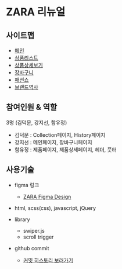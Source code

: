# ZARA 리뉴얼

## 사이트맵

-   <a href="https://z1xun.me/zara-mobile/index.html" target="_blank">메인</a>
-   <a href="https://z1xun.me/zara-mobile/item-lst.html" target="_blank">상품리스트</a>
-   <a href="https://z1xun.me/zara-mobile/item.html" target="_blank">상품상세보기</a>
-   <a href="https://z1xun.me/zara-mobile/cart.html" target="_blank">장바구니</a>
-   <a href="https://z1xun.me/zara-mobile/fahionshow.html" target="_blank">패션쇼</a>
-   <a href="https://z1xun.me/zara-mobile/history.html" target="_blank">브랜드역사</a>

## 참여인원 & 역할

3명 (김덕문, 강지선, 함유정)

-   김덕문 : Collection페이지, History페이지
-   강지선 : 메인페이지, 장바구니페이지
-   함유정 : 제품페이지, 제품상세페이지, 헤더, 풋터

## 사용기술

-   figma 링크

    -   <a href="https://www.figma.com/file/6gxADeRdgSy4WJcbzh6X3D/ZARA-%EB%A6%AC%EB%89%B4%EC%96%BC?type=design&node-id=0%3A1&mode=design&t=s5bkU3IHWilrUn1l-1" target="_blank">ZARA Figma Design</a>

-   html, scss(css), javascript, jQuery

-   library

    -   swiper.js
    -   scroll trigger

-   github commit
    -   <a href="https://github.com/z1xun/zara-mobile/commits/main?before=d42ccb0e770afe0e3f9b74d0f022abc49bb5c468+35&branch=main&qualified_name=refs%2Fheads%2Fmain" target="_blank">커밋 히스토리 보러가기</a></a>
